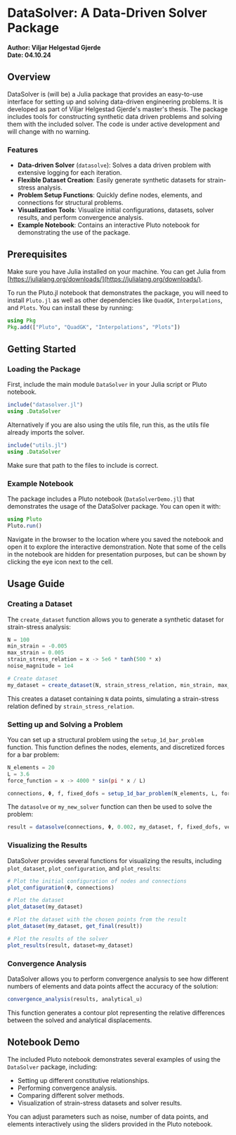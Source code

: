 # DataSolver: A Data-Driven Solver Package

**Author: Viljar Helgestad Gjerde**  
**Date: 04.10.24**

## Overview

DataSolver is (will be) a Julia package that provides an easy-to-use interface for setting up and solving data-driven engineering problems. It is developed as part of Viljar Helgestad Gjerde's master's thesis. The package includes tools for constructing synthetic data driven problems and solving them with the included solver. The code is under active development and will change with no warning. 

### Features
- **Data-driven Solver** (`datasolve`): Solves a data driven problem with extensive logging for each iteration. 
- **Flexible Dataset Creation**: Easily generate synthetic datasets for strain-stress analysis.
- **Problem Setup Functions**: Quickly define nodes, elements, and connections for structural problems.
- **Visualization Tools**: Visualize initial configurations, datasets, solver results, and perform convergence analysis.
- **Example Notebook**: Contains an interactive Pluto notebook for demonstrating the use of the package. 

## Prerequisites

Make sure you have Julia installed on your machine. You can get Julia from [https://julialang.org/downloads/](https://julialang.org/downloads/).

To run the Pluto.jl notebook that demonstrates the package, you will need to install `Pluto.jl` as well as other dependencies like `QuadGK`, `Interpolations`, and `Plots`. You can install these by running:

```julia
using Pkg
Pkg.add(["Pluto", "QuadGK", "Interpolations", "Plots"])
```

## Getting Started

### Loading the Package

First, include the main module `DataSolver` in your Julia script or Pluto notebook.

```julia
include("datasolver.jl")
using .DataSolver
```

Alternatively if you are also using the utils file, run this, as the utils file already imports the solver. 

```julia
include("utils.jl")
using .DataSolver
```

Make sure that path to the files to include is correct.

### Example Notebook

The package includes a Pluto notebook (`DataSolverDemo.jl`) that demonstrates the usage of the DataSolver package. You can open it with:

```julia
using Pluto
Pluto.run()
```

Navigate in the browser to the location where you saved the notebook and open it to explore the interactive demonstration. Note that some of the cells in the notebook are hidden for presentation purposes, but can be shown by clicking the eye icon next to the cell. 

## Usage Guide

### Creating a Dataset

The `create_dataset` function allows you to generate a synthetic dataset for strain-stress analysis:

```julia
N = 100
min_strain = -0.005
max_strain = 0.005
strain_stress_relation = x -> 5e6 * tanh(500 * x)
noise_magnitude = 1e4

# Create dataset
my_dataset = create_dataset(N, strain_stress_relation, min_strain, max_strain, noise_magnitude=noise_magnitude)
```
This creates a dataset containing `N` data points, simulating a strain-stress relation defined by `strain_stress_relation`.

### Setting up and Solving a Problem

You can set up a structural problem using the `setup_1d_bar_problem` function. This function defines the nodes, elements, and discretized forces for a bar problem:

```julia
N_elements = 20
L = 3.6
force_function = x -> 4000 * sin(pi * x / L)

connections, Φ, f, fixed_dofs = setup_1d_bar_problem(N_elements, L, force_function)
```

The `datasolve` or `my_new_solver` function can then be used to solve the problem:

```julia
result = datasolve(connections, Φ, 0.002, my_dataset, f, fixed_dofs, verbose=false)
```

### Visualizing the Results

DataSolver provides several functions for visualizing the results, including `plot_dataset`, `plot_configuration`, and `plot_results`:

```julia
# Plot the initial configuration of nodes and connections
plot_configuration(Φ, connections)

# Plot the dataset
plot_dataset(my_dataset)

# Plot the dataset with the chosen points from the result
plot_dataset(my_dataset, get_final(result))

# Plot the results of the solver
plot_results(result, dataset=my_dataset)
```

### Convergence Analysis

DataSolver allows you to perform convergence analysis to see how different numbers of elements and data points affect the accuracy of the solution:

```julia
convergence_analysis(results, analytical_u)
```
This function generates a contour plot representing the relative differences between the solved and analytical displacements.

## Notebook Demo

The included Pluto notebook demonstrates several examples of using the `DataSolver` package, including:
- Setting up different constitutive relationships.
- Performing convergence analysis.
- Comparing different solver methods.
- Visualization of strain-stress datasets and solver results.

You can adjust parameters such as noise, number of data points, and elements interactively using the sliders provided in the Pluto notebook.
